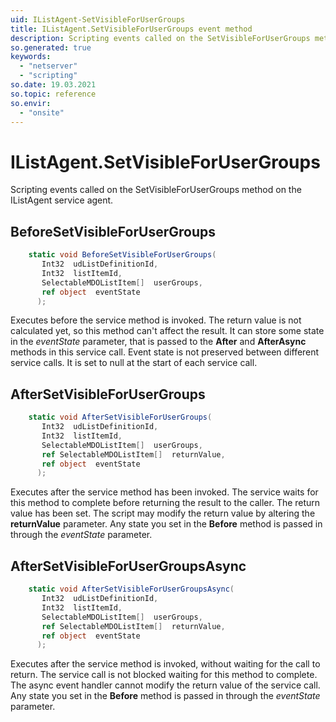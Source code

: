 ```yaml
---
uid: IListAgent-SetVisibleForUserGroups
title: IListAgent.SetVisibleForUserGroups event method
description: Scripting events called on the SetVisibleForUserGroups method on the IListAgent service agent.
so.generated: true
keywords:
  - "netserver"
  - "scripting"
so.date: 19.03.2021
so.topic: reference
so.envir:
  - "onsite"
---
```

# IListAgent.SetVisibleForUserGroups

Scripting events called on the <see cref='M:SuperOffice.CRM.Services.IListAgent.SetVisibleForUserGroups'>SetVisibleForUserGroups</see> method on the <see cref='IListAgent'>IListAgent</see>  service agent.

## BeforeSetVisibleForUserGroups
```cs
    static void BeforeSetVisibleForUserGroups(
       Int32  udListDefinitionId,
       Int32  listItemId,
       SelectableMDOListItem[]  userGroups,
       ref object  eventState
      );
```
Executes before the service method is invoked.
The return value is not calculated yet, so this method can't affect the result.
It can store some state in the *eventState* parameter, that is passed to the **After** and **AfterAsync** methods in this service call.
Event state is not preserved between different service calls. It is set to null at the start of each service call.
## AfterSetVisibleForUserGroups
```cs
    static void AfterSetVisibleForUserGroups(
       Int32  udListDefinitionId,
       Int32  listItemId,
       SelectableMDOListItem[]  userGroups,
       ref SelectableMDOListItem[]  returnValue,
       ref object  eventState
      );
```
Executes after the service method has been invoked. The service waits for this method to complete before returning the result to the caller.
The return value has been set. The script may modify the return value by altering the **returnValue** parameter.
Any state you set in the **Before** method is passed in through the *eventState* parameter.
## AfterSetVisibleForUserGroupsAsync
```cs
    static void AfterSetVisibleForUserGroupsAsync(
       Int32  udListDefinitionId,
       Int32  listItemId,
       SelectableMDOListItem[]  userGroups,
       ref SelectableMDOListItem[]  returnValue,
       ref object  eventState
      );
```
Executes after the service method is invoked, without waiting for the call to return.
The service call is not blocked waiting for this method to complete.
The async event handler cannot modify the return value of the service call.
Any state you set in the **Before** method is passed in through the *eventState* parameter.

